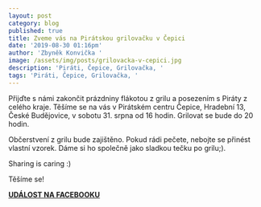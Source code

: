 ```yaml
---
layout: post
category: blog
published: true
title: Zveme vás na Pirátskou grilovačku v Čepici
date: '2019-08-30 01:16pm'
author: 'Zbyněk Konvička '
image: /assets/img/posts/grilovacka-v-cepici.jpg
description: 'Piráti, Čepice, Grilovačka, '
tags: 'Piráti, Čepice, Grilovačka, '
---
```

Přijďte s námi zakončit prázdniny flákotou z grilu a posezením s Piráty z celého kraje. Těšíme se na vás v Pirátském centru Čepice, Hradební 13, České Budějovice, v sobotu 31. srpna od 16 hodin.  Grilovat se bude do 20 hodin.

Občerstvení z grilu bude zajištěno. Pokud rádi pečete, nebojte se přinést vlastní vzorek. Dáme si ho společně jako sladkou tečku po grilu;). 

Sharing is caring :)

Těšíme se!

[**UDÁLOST NA FACEBOOKU**](https://www.facebook.com/events/681788458971407/)
